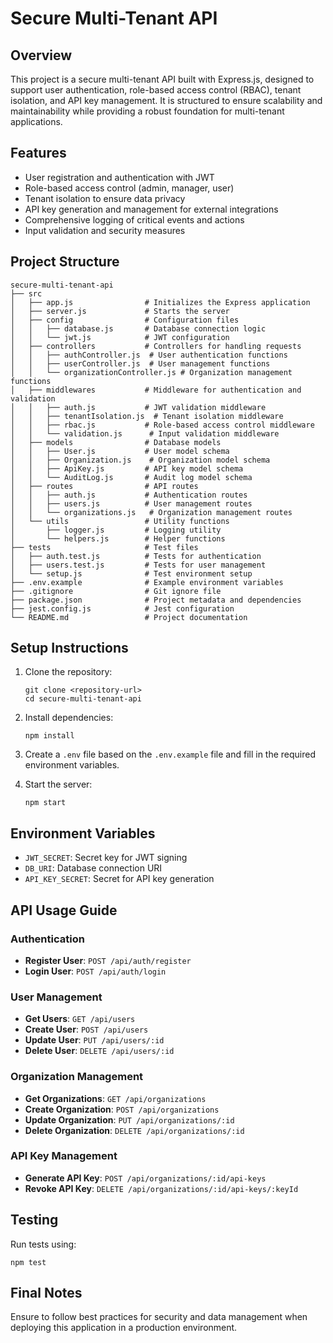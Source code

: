 # Secure Multi-Tenant API

## Overview
This project is a secure multi-tenant API built with Express.js, designed to support user authentication, role-based access control (RBAC), tenant isolation, and API key management. It is structured to ensure scalability and maintainability while providing a robust foundation for multi-tenant applications.

## Features
- User registration and authentication with JWT
- Role-based access control (admin, manager, user)
- Tenant isolation to ensure data privacy
- API key generation and management for external integrations
- Comprehensive logging of critical events and actions
- Input validation and security measures

## Project Structure
```
secure-multi-tenant-api
├── src
│   ├── app.js                # Initializes the Express application
│   ├── server.js             # Starts the server
│   ├── config                # Configuration files
│   │   ├── database.js       # Database connection logic
│   │   └── jwt.js            # JWT configuration
│   ├── controllers           # Controllers for handling requests
│   │   ├── authController.js  # User authentication functions
│   │   ├── userController.js  # User management functions
│   │   └── organizationController.js # Organization management functions
│   ├── middlewares           # Middleware for authentication and validation
│   │   ├── auth.js           # JWT validation middleware
│   │   ├── tenantIsolation.js  # Tenant isolation middleware
│   │   ├── rbac.js           # Role-based access control middleware
│   │   └── validation.js      # Input validation middleware
│   ├── models                # Database models
│   │   ├── User.js           # User model schema
│   │   ├── Organization.js    # Organization model schema
│   │   ├── ApiKey.js         # API key model schema
│   │   └── AuditLog.js       # Audit log model schema
│   ├── routes                # API routes
│   │   ├── auth.js           # Authentication routes
│   │   ├── users.js          # User management routes
│   │   └── organizations.js   # Organization management routes
│   └── utils                 # Utility functions
│       ├── logger.js         # Logging utility
│       └── helpers.js        # Helper functions
├── tests                     # Test files
│   ├── auth.test.js          # Tests for authentication
│   ├── users.test.js         # Tests for user management
│   └── setup.js              # Test environment setup
├── .env.example              # Example environment variables
├── .gitignore                # Git ignore file
├── package.json              # Project metadata and dependencies
├── jest.config.js            # Jest configuration
└── README.md                 # Project documentation
```

## Setup Instructions
1. Clone the repository:
   ```
   git clone <repository-url>
   cd secure-multi-tenant-api
   ```

2. Install dependencies:
   ```
   npm install
   ```

3. Create a `.env` file based on the `.env.example` file and fill in the required environment variables.

4. Start the server:
   ```
   npm start
   ```

## Environment Variables
- `JWT_SECRET`: Secret key for JWT signing
- `DB_URI`: Database connection URI
- `API_KEY_SECRET`: Secret for API key generation

## API Usage Guide
### Authentication
- **Register User**: `POST /api/auth/register`
- **Login User**: `POST /api/auth/login`

### User Management
- **Get Users**: `GET /api/users`
- **Create User**: `POST /api/users`
- **Update User**: `PUT /api/users/:id`
- **Delete User**: `DELETE /api/users/:id`

### Organization Management
- **Get Organizations**: `GET /api/organizations`
- **Create Organization**: `POST /api/organizations`
- **Update Organization**: `PUT /api/organizations/:id`
- **Delete Organization**: `DELETE /api/organizations/:id`

### API Key Management
- **Generate API Key**: `POST /api/organizations/:id/api-keys`
- **Revoke API Key**: `DELETE /api/organizations/:id/api-keys/:keyId`

## Testing
Run tests using:
```
npm test
```

## Final Notes
Ensure to follow best practices for security and data management when deploying this application in a production environment.